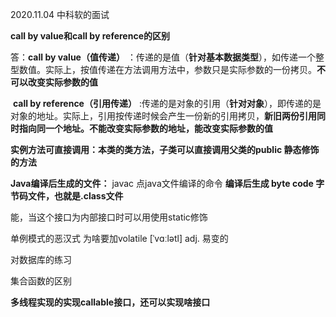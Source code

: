 2020.11.04 中科软的面试

**call  by value和call by reference的区别**

答：**call by value（值传递）** ：传递的是值（**针对基本数据类型**），如传递一个整型数值。实际上，按值传递在方法调用方法中，参数只是实际参数的一份拷贝。**不可以改变实际参数的值**

​       **call by reference（引用传递）** :传递的是对象的引用（**针对对象**），即传递的是对象的地址。实际上，引用按传递时候会产生一份新的引用拷贝，**新旧两份引用同时指向同一个地址。不能改变实际参数的地址，能改变实际参数的值**

**实例方法可直接调用：本类的类方法，子类可以直接调用父类的public 静态修饰的方法**

**Java编译后生成的文件：** javac 点java文件编译的命令 **编译后生成 byte code 字节码文件，也就是.class文件**

能，当这个接口为内部接口时可以用使用static修饰

单例模式的恶汉式 为啥要加volatile  [ˈvɑːlətl] adj. 易变的

对数据库的练习

 集合函数的区别

**多线程实现的实现callable接口，还可以实现啥接口**